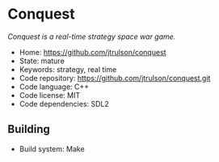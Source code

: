 # Conquest

_Conquest is a real-time strategy space war game._

- Home: https://github.com/jtrulson/conquest
- State: mature
- Keywords: strategy, real time
- Code repository: https://github.com/jtrulson/conquest.git
- Code language: C++
- Code license: MIT
- Code dependencies: SDL2

## Building

- Build system: Make
